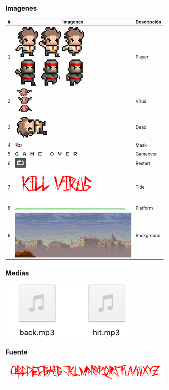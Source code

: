 ## Imagenes
|#|Imagenes|Descripción|
|---|---|----|
|1|![Player](https://github.com/7Mumu/7Mumu.github.io/blob/master/assets/image/character.png)|Player|
|2|![Virus](https://github.com/7Mumu/7Mumu.github.io/blob/master/assets/image/virus1.png)|Virus|
|3|![Dead](https://github.com/7Mumu/7Mumu.github.io/blob/master/assets/image/dead.png)|Dead|
|4|![Mask](https://github.com/7Mumu/7Mumu.github.io/blob/master/assets/image/mask.png)|Mask|
|5|![Gameover](https://github.com/7Mumu/7Mumu.github.io/blob/master/assets/image/gameover.png)|Gameover|
|6|![Restart](https://github.com/7Mumu/7Mumu.github.io/blob/master/assets/image/restart.png)|Restart|
|7|![Title](https://github.com/7Mumu/7Mumu.github.io/blob/master/assets/image/title2.png)|Title|
|8|![Platform](https://github.com/7Mumu/7Mumu.github.io/blob/master/assets/image/line.png)|Platform|
|9|![Background](https://github.com/7Mumu/7Mumu.github.io/blob/master/assets/image/background.png)|Background|

## Medias
![Medias](https://github.com/7Mumu/7Mumu.github.io/blob/master/slides/music.png)

## Fuente
![Funte](https://github.com/7Mumu/7Mumu.github.io/blob/master/slides/fuente-Tribal-Threat.png)
